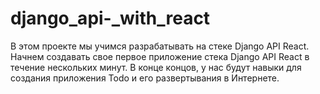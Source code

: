 # django_api-_with_react
В этом проекте  мы учимся разрабатывать на стеке Django API React. Начнем создавать свое первое приложение стека Django API React в течение нескольких минут.  В конце концов, у нас будут навыки для создания приложения Todo и его развертывания в Интернете.
